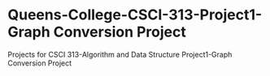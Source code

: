 # Queens-College-CSCI-313-Project1-Graph Conversion Project
Projects for CSCI 313-Algorithm and Data Structure
Project1-Graph Conversion Project
